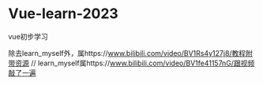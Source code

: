 # Vue-learn-2023
vue初步学习

除去learn_myself外，属https://www.bilibili.com/video/BV1Rs4y127j8/教程附带资源
//
learn_myself属https://www.bilibili.com/video/BV1fe41157nG/跟视频敲了一遍
